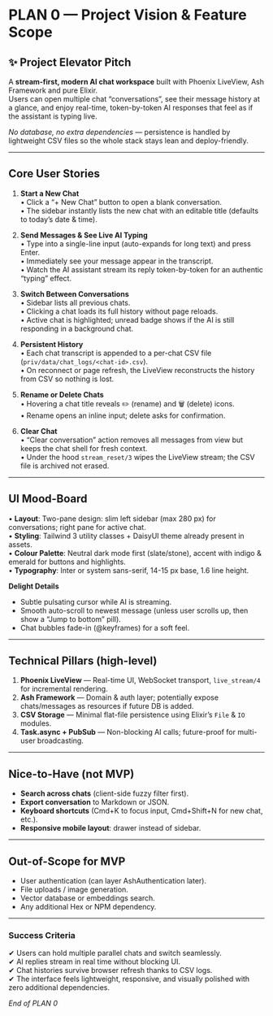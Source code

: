 # PLAN 0 — Project Vision & Feature Scope

## ✨ Project Elevator Pitch

A **stream-first, modern AI chat workspace** built with Phoenix LiveView, Ash Framework and pure Elixir.  
Users can open multiple chat “conversations”, see their message history at a glance, and enjoy real-time, token-by-token AI responses that feel as if the assistant is typing live.

*No database, no extra dependencies* — persistence is handled by lightweight CSV files so the whole stack stays lean and deploy-friendly.

---
## Core User Stories

1. **Start a New Chat**  
   • Click a “+ New Chat” button to open a blank conversation.  
   • The sidebar instantly lists the new chat with an editable title (defaults to today’s date & time).

2. **Send Messages & See Live AI Typing**  
   • Type into a single-line input (auto-expands for long text) and press Enter.  
   • Immediately see your message appear in the transcript.  
   • Watch the AI assistant stream its reply token-by-token for an authentic “typing” effect.

3. **Switch Between Conversations**  
   • Sidebar lists all previous chats.  
   • Clicking a chat loads its full history without page reloads.  
   • Active chat is highlighted; unread badge shows if the AI is still responding in a background chat.

4. **Persistent History**  
   • Each chat transcript is appended to a per-chat CSV file (`priv/data/chat_logs/<chat-id>.csv`).  
   • On reconnect or page refresh, the LiveView reconstructs the history from CSV so nothing is lost.

5. **Rename or Delete Chats**  
   • Hovering a chat title reveals ✏️ (rename) and 🗑️ (delete) icons.  
   • Rename opens an inline input; delete asks for confirmation.

6. **Clear Chat**  
   • “Clear conversation” action removes all messages from view but keeps the chat shell for fresh context.  
   • Under the hood `stream_reset/3` wipes the LiveView stream; the CSV file is archived not erased.

---
## UI Mood-Board

• **Layout**: Two-pane design: slim left sidebar (max 280 px) for conversations; right pane for active chat.  
• **Styling**: Tailwind 3 utility classes + DaisyUI theme already present in assets.  
• **Colour Palette**: Neutral dark mode first (slate/stone), accent with indigo & emerald for buttons and highlights.  
• **Typography**: Inter or system sans-serif, 14-15 px base, 1.6 line height.

**Delight Details**
- Subtle pulsating cursor while AI is streaming.  
- Smooth auto-scroll to newest message (unless user scrolls up, then show a “Jump to bottom” pill).  
- Chat bubbles fade-in (@keyframes) for a soft feel.

---
## Technical Pillars (high-level)

1. **Phoenix LiveView** — Real-time UI, WebSocket transport, `live_stream/4` for incremental rendering.  
2. **Ash Framework** — Domain & auth layer; potentially expose chats/messages as resources if future DB is added.  
3. **CSV Storage** — Minimal flat-file persistence using Elixir’s `File` & `IO` modules.  
4. **Task.async + PubSub** — Non-blocking AI calls; future-proof for multi-user broadcasting.

---
## Nice-to-Have (not MVP)

- **Search across chats** (client-side fuzzy filter first).  
- **Export conversation** to Markdown or JSON.  
- **Keyboard shortcuts** (Cmd+K to focus input, Cmd+Shift+N for new chat, etc.).  
- **Responsive mobile layout**: drawer instead of sidebar.

---
## Out-of-Scope for MVP

- User authentication (can layer AshAuthentication later).  
- File uploads / image generation.  
- Vector database or embeddings search.  
- Any additional Hex or NPM dependency.

---
### Success Criteria

✔ Users can hold multiple parallel chats and switch seamlessly.  
✔ AI replies stream in real time without blocking UI.  
✔ Chat histories survive browser refresh thanks to CSV logs.  
✔ The interface feels lightweight, responsive, and visually polished with zero additional dependencies.

*End of PLAN 0*